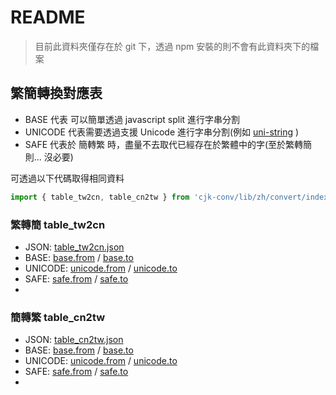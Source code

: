 # README

> 目前此資料夾僅存在於 git 下，透過 npm 安裝的則不會有此資料夾下的檔案

## 繁簡轉換對應表

* BASE 代表 可以簡單透過 javascript split 進行字串分割
* UNICODE 代表需要透過支援 Unicode 進行字串分割(例如 [uni-string](https://www.npmjs.com/package/uni-string) )
* SAFE 代表於 簡轉繁 時，盡量不去取代已經存在於繁體中的字(至於繁轉簡則... 沒必要)

可透過以下代碼取得相同資料

```ts
import { table_tw2cn, table_cn2tw } from 'cjk-conv/lib/zh/convert/index';
```

### 繁轉簡 table_tw2cn

- JSON: [table_tw2cn.json](zh/convert/table_tw2cn.json)
- BASE: [base.from](zh/convert/table_tw2cn.base.from.txt) / [base.to](zh/convert/table_tw2cn.base.to.txt)
- UNICODE: [unicode.from](zh/convert/table_tw2cn.unicode.from.txt) / [unicode.to](zh/convert/table_tw2cn.unicode.to.txt)
- SAFE: [safe.from](zh/convert/safe/table_tw2cn.base.from.txt) / [safe.to](zh/convert/safe/table_tw2cn.base.to.txt)
- 

### 簡轉繁 table_cn2tw

- JSON: [table_cn2tw.json](zh/convert/table_cn2tw.json)
- BASE: [base.from](zh/convert/table_cn2tw.base.from.txt) / [base.to](zh/convert/table_cn2tw.base.to.txt)
- UNICODE: [unicode.from](zh/convert/table_cn2tw.unicode.from.txt) / [unicode.to](zh/convert/table_cn2tw.unicode.to.txt)
- SAFE: [safe.from](zh/convert/safe/table_cn2tw.base.from.txt) / [safe.to](zh/convert/safe/table_cn2tw.base.to.txt)
- 
